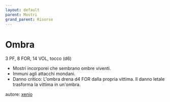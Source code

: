 ```yaml
---
layout: default
parent: Mostri
grand_parent: Risorse
---
```


# Ombra
3 PF, 8 FOR, 14 VOL, tocco (d6) 
- Mostri incorporei che sembrano ombre viventi.
- Immuni agli attacchi mondani.
- Danno critico: L'ombra drena d4 FOR dalla propria vittima. Il danno letale trasforma la vittima in un'ombra.

autore: [xenio](https://xenioinabottle.blogspot.com)
